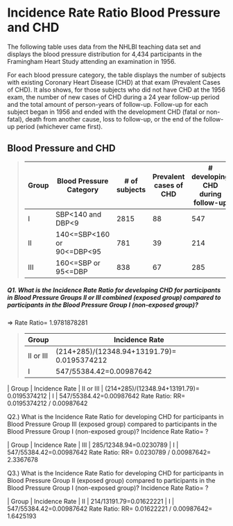 # Incidence Rate Ratio Blood Pressure and CHD
The following table uses data from the NHLBI teaching data set and displays the blood pressure distribution for 4,434 participants in the Framingham Heart Study attending an examination in 1956.

For each blood pressure category, the table displays the number of subjects with existing Coronary Heart Disease (CHD) at that exam (Prevalent Cases of CHD). It also shows, for those subjects who did not have CHD at the 1956 exam, the number of new cases of CHD during a 24 year follow-up period and the total amount of person-years of follow-up. Follow-up for each subject began in 1956 and ended with the development CHD (fatal or non-fatal), death from another cause, loss to follow-up, or the end of the follow-up period (whichever came first).

## Blood Pressure and CHD
>  Group         | Blood Pressure Category    | # of subjects | Prevalent cases of CHD | # developing CHD during follow-up | Total Years of follow-up
>  ------------- | -------------------------- | ------------- | ---------------------- | --------------------------------- | -------------------------
>  I             | SBP<140 and DBP<9          | 2815          | 88                     | 547                               | 55384.42
>  II            | 140<=SBP<160 or 90<=DBP<95 | 781           | 39                     | 214                               | 13191.79
>  III           | 160<=SBP or 95<=DBP        | 838           | 67                     | 285                               | 12348.94

##### Q1. What is the Incidence Rate Ratio for developing CHD for participants in Blood Pressure Groups II or III combined (exposed group) compared to participants in the Blood Pressure Group I (non-exposed group)? #####

=> Rate Ratio= 1.9781878281

>  Group         | Incidence Rate
>  ------------- | -------------
>  II or III     | (214+285)/(12348.94+13191.79)= 0.0195374212
>  I             | 547/55384.42=0.00987642


| Group       | Incidence Rate
| II or III   | (214+285)/(12348.94+13191.79)= 0.0195374212
| I           | 547/55384.42=0.00987642
Rate Ratio: RR=  0.0195374212 / 0.00987642


Q2.) What is the Incidence Rate Ratio for developing CHD for participants in Blood Pressure Group III (exposed group) compared to participants in the Blood Pressure Group I (non-exposed group)?
Incidence Rate Ratio= ?

| Group | Incidence Rate
| III   | 285/12348.94=0.0230789
| I     | 547/55384.42=0.00987642
Rate Ratio: RR= 0.0230789 / 0.00987642= 2.3367678


Q3.) What is the Incidence Rate Ratio for developing CHD for participants in Blood Pressure Group II (exposed group) compared to participants in the Blood Pressure Group I (non-exposed group)?
Incidence Rate Ratio= ?

| Group | Incidence Rate
| II    | 214/13191.79=0.01622221
| I     | 547/55384.42=0.00987642
Rate Ratio: RR= 0.01622221 / 0.00987642= 1.6425193
